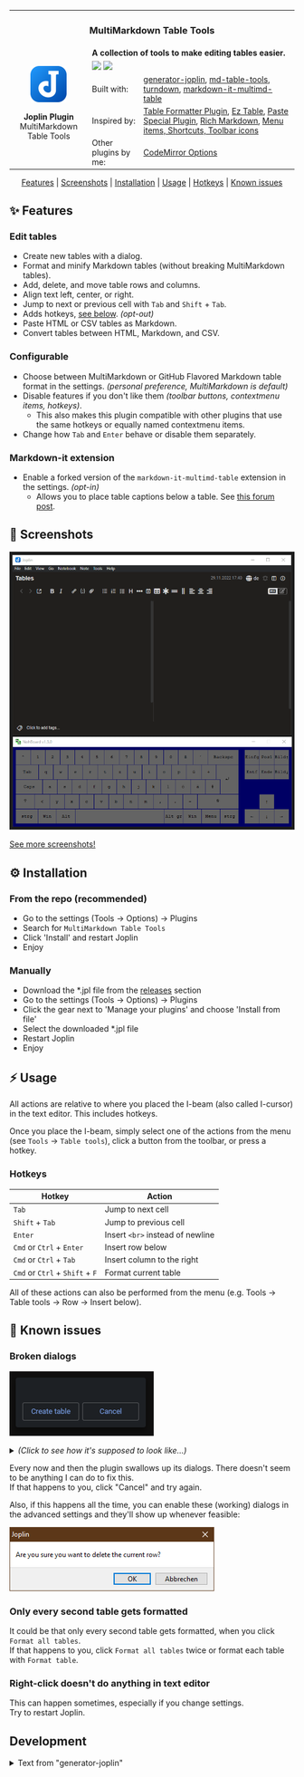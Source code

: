<table>
    <tr>
        <td colspan="3" align="center">
            <h3>MultiMarkdown Table Tools</h3>
        </td>
    </tr>
    <tr>
        <td rowspan="6" align="center">
            <img src="./assets/joplin.svg" width="64"><br>
            <p>
                <strong>Joplin Plugin</strong><br>
                MultiMarkdown Table Tools
            </p>
        </td>
    </tr>
    <tr>
        <td colspan="2"><strong>A collection of tools to make editing tables easier.</strong></td>
    </tr>
    <tr>
        <td colspan="2">
            <img src="https://img.shields.io/npm/v/joplin-plugin-multimd-table-tools?label=Version&style=for-the-badge">
            <img src="https://img.shields.io/npm/dt/joplin-plugin-multimd-table-tools?style=for-the-badge">
        </td>
    </tr>
    <tr>
        <td>Built with:</td>
        <td>
            <a href="https://github.com/laurent22/joplin/tree/dev/packages/generator-joplin">generator-joplin</a>,
            <a href="https://github.com/FelisDiligens/md-table-tools">md-table-tools</a>,
            <a href="https://github.com/mixmark-io/turndown">turndown</a>,
            <a href="https://github.com/redbug312/markdown-it-multimd-table">markdown-it-multimd-table</a>
        </td>
    </tr>
    <tr>
        <td>Inspired by:</td>
        <td>
            <a href="https://github.com/roman-r-m/joplin-plugin-table-formatter">Table Formatter Plugin</a>,
            <a href="https://github.com/kensam94/joplin-plugin-eztable">Ez Table</a>,
            <a href="https://github.com/coderrsid/paste-special">Paste Special Plugin</a>,
            <a href="https://github.com/CalebJohn/joplin-rich-markdown">Rich Markdown</a>,
            <a href="https://github.com/tessus/joplin-plugin-menu-shortcut-toolbar">Menu items, Shortcuts, Toolbar icons</a>
        </td>
    </tr>
    <tr>
        <td>Other plugins by me:</td>
        <td>
            <a href="https://github.com/FelisDiligens/joplin-plugin-cmoptions">CodeMirror Options</a>
        </td>
    </tr>
</table>

<p align="center">
    <a href="#-features">Features</a> |
    <a href="#-screenshots">Screenshots</a> |
    <a href="#%EF%B8%8F-installation">Installation</a> |
    <a href="#-usage">Usage</a> |
    <a href="#hotkeys">Hotkeys</a> |
    <a href="#-known-issues">Known issues</a>
</p>

## ✨ Features

### Edit tables
- Create new tables with a dialog.
- Format and minify Markdown tables (without breaking MultiMarkdown tables).
- Add, delete, and move table rows and columns.
- Align text left, center, or right.
- Jump to next or previous cell with `Tab` and `Shift` + `Tab`.
- Adds hotkeys, [see below](#hotkeys). *(opt-out)*
- Paste HTML or CSV tables as Markdown.
- Convert tables between HTML, Markdown, and CSV.

### Configurable
- Choose between MultiMarkdown or GitHub Flavored Markdown table format in the settings. *(personal preference, MultiMarkdown is default)*
- Disable features if you don't like them *(toolbar buttons, contextmenu items, hotkeys)*.
  - This also makes this plugin compatible with other plugins that use the same hotkeys or equally named contextmenu items.
- Change how `Tab` and `Enter` behave or disable them separately.

### Markdown-it extension
- Enable a forked version of the `markdown-it-multimd-table` extension in the settings. *(opt-in)*
  - Allows you to place table captions below a table. See [this forum post](https://discourse.joplinapp.org/t/multimarkdown-table-captions-above-table-not-below/2819).

## 📸 Screenshots
![](assets/typing-demo.gif)

[See more screenshots!](Screenshots.md)

## ⚙️ Installation

### From the repo (recommended)

- Go to the settings (Tools → Options) → Plugins
- Search for `MultiMarkdown Table Tools`
- Click 'Install' and restart Joplin
- Enjoy

### Manually

- Download the *.jpl file from the [releases](https://github.com/FelisDiligens/joplin-plugin-multimd-table-tools/releases) section
- Go to the settings (Tools → Options) → Plugins
- Click the gear next to 'Manage your plugins' and choose 'Install from file'
- Select the downloaded *.jpl file
- Restart Joplin
- Enjoy

## ⚡ Usage

All actions are relative to where you placed the I-beam (also called I-cursor) in the text editor. This includes hotkeys.

Once you place the I-beam, simply select one of the actions from the menu (see `Tools` → `Table tools`), click a button from the toolbar, or press a hotkey.

### Hotkeys

| Hotkey                          | Action                           |
|---------------------------------|----------------------------------|
| `Tab`                           | Jump to next cell                |
| `Shift` + `Tab`                 | Jump to previous cell            |
| `Enter`                         | Insert `<br>` instead of newline |
| `Cmd` or `Ctrl` + `Enter`       | Insert row below                 |
| `Cmd` or `Ctrl` + `Tab`         | Insert column to the right       |
| `Cmd` or `Ctrl` + `Shift` + `F` | Format current table             |

All of these actions can also be performed from the menu (e.g. Tools → Table tools → Row → Insert below).

## 🐛 Known issues

### Broken dialogs

![](assets/broken-dialog.png)

<details>
<summary><em>(Click to see how it's supposed to look like...)</em></summary>

![](assets/working-dialog.png)

</details>

Every now and then the plugin swallows up its dialogs. There doesn't seem to be anything I can do to fix this.  
If that happens to you, click "Cancel" and try again.

Also, if this happens all the time, you can enable these (working) dialogs in the advanced settings and they'll show up whenever feasible:

![](assets/native-dialog.png)

### Only every second table gets formatted

It could be that only every second table gets formatted, when you click `Format all tables`.  
If that happens to you, click `Format all tables` twice or format each table with `Format table`.

### Right-click doesn't do anything in text editor

This can happen sometimes, especially if you change settings.  
Try to restart Joplin.

<!--
## ☕ I can haz coffee?

![](./assets/i-can-haz-cheezburger.jpg)

If you like this plugin, consider to support me on ☕ ko-fi:

[![](assets/buy-me-a-coffee.png)](https://ko-fi.com/felisdiligens)
-->

## Development

<details>
<summary>Text from "generator-joplin"</summary>

This is a template to create a new Joplin plugin.

The main two files you will want to look at are:

- `/src/index.ts`, which contains the entry point for the plugin source code.
- `/src/manifest.json`, which is the plugin manifest. It contains information such as the plugin a name, version, etc.

## Building the plugin

The plugin is built using Webpack, which creates the compiled code in `/dist`. A JPL archive will also be created at the root, which can use to distribute the plugin.

To build the plugin, simply run `npm run dist`.

The project is setup to use TypeScript, although you can change the configuration to use plain JavaScript.

### Workaround: Building fails on NodeJS LTS

```bash
export NODE_OPTIONS=--openssl-legacy-provider
```
> Source: https://stackoverflow.com/a/69746937


## Updating the plugin framework

To update the plugin framework, run `npm run update`.

In general this command tries to do the right thing - in particular it's going to merge the changes in package.json and .gitignore instead of overwriting. It will also leave "/src" as well as README.md untouched.

The file that may cause problem is "webpack.config.js" because it's going to be overwritten. For that reason, if you want to change it, consider creating a separate JavaScript file and include it in webpack.config.js. That way, when you update, you only have to restore the line that include your file.

</details>
